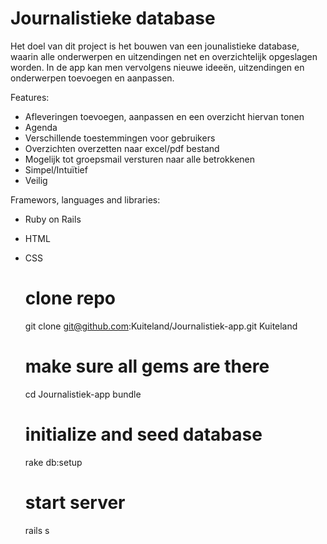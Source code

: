 Journalistieke database
=================
Het doel van dit project is het bouwen van een jounalistieke database, waarin alle onderwerpen en uitzendingen net en overzichtelijk opgeslagen worden. In de app kan men vervolgens nieuwe ideeën, uitzendingen en onderwerpen toevoegen en aanpassen. 


Features:
* Afleveringen toevoegen, aanpassen en een overzicht hiervan tonen
* Agenda
* Verschillende toestemmingen voor gebruikers
* Overzichten overzetten naar excel/pdf bestand
* Mogelijk tot groepsmail versturen naar alle betrokkenen
* Simpel/Intuïtief
* Veilig

Framewors, languages and libraries:
* Ruby on Rails
* HTML
* CSS

  # clone repo
  git clone git@github.com:Kuiteland/Journalistiek-app.git Kuiteland

  # make sure all gems are there
  cd Journalistiek-app
  bundle

  # initialize and seed database
  rake db:setup

  # start server
  rails s
